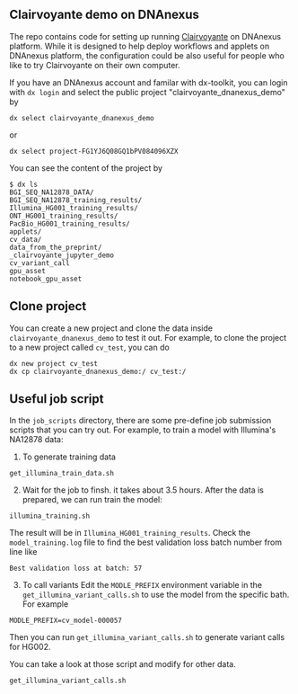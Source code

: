 
## Clairvoyante demo on DNAnexus
The repo contains code for setting up running 
[Clairvoyante]( https://www.biorxiv.org/content/early/2018/04/28/310458) 
on DNAnexus platform.  While it is designed to help deploy workflows 
and applets on DNAnexus platform, the configuration could be also useful 
for people who like to try Clairvoyante on their own computer.

If you have an DNAnexus account and familar with dx-toolkit,
you can login with `dx login` and select the public project "clairvoyante_dnanexus_demo" by

```
dx select clairvoyante_dnanexus_demo
```
or
```
dx select project-FG1YJ6Q08GQ1bPV084096XZX
```

You can see the content of the project by
```
$ dx ls
BGI_SEQ_NA12878_DATA/
BGI_SEQ_NA12878_training_results/
Illumina_HG001_training_results/
ONT_HG001_training_results/
PacBio_HG001_training_results/
applets/
cv_data/
data_from_the_preprint/
_clairvoyante_jupyter_demo
cv_variant_call
gpu_asset
notebook_gpu_asset
```

## Clone project
You can create a new project and clone the data inside `clairvoyante_dnanexus_demo`
to test it out. For example, to clone the project to a new project called `cv_test`,
you can do 

```
dx new project cv_test
dx cp clairvoyante_dnanexus_demo:/ cv_test:/
```

## Useful job script
In the `job_scripts` directory, there are some 
pre-define job submission scripts that you can try out.
For example, to train a model with Illumina's NA12878 
data:

1. To generate training data

```
get_illumina_train_data.sh
```

2. Wait for the job to finsh. it takes about 3.5 hours.
After the data is prepared, we can run train the model: 

```
illumina_training.sh
```

The result will be in `Illumina_HG001_training_results`.
Check the `model_training.log` file to find the best validation
loss batch number from line like
```
Best validation loss at batch: 57
```

3. To call variants
Edit the `MODLE_PREFIX` environment variable
in the `get_illumina_variant_calls.sh` to use
the model from the specific bath. For example

```
MODLE_PREFIX=cv_model-000057
```

Then you can run `get_illumina_variant_calls.sh` to 
generate variant calls for HG002.

You can take a look at those script and modify for other
data.


```
get_illumina_variant_calls.sh
```

